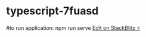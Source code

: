 # typescript-7fuasd
#to run application: npm run serve
[Edit on StackBlitz ⚡️](https://stackblitz.com/edit/typescript-7fuasd)